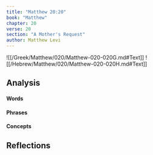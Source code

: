 ```yaml
---
title: "Matthew 20:20"
book: "Matthew"
chapter: 20
verse: 20
section: "A Mother's Request"
author: Matthew Levi
---
```

![[/Greek/Matthew/020/Matthew-020-020G.md#Text]]
![[/Hebrew/Matthew/020/Matthew-020-020H.md#Text]]

## Analysis

#### Words

#### Phrases

#### Concepts

## Reflections

